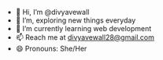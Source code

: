- 👋 Hi, I’m @divyavewall
- 👀 I’m, exploring new things everyday
- 🌱 I’m currently learning web development
- 📫 Reach me at divyavewall28@gmail.com
- 😄 Pronouns: She/Her


<!---
divyavewall/divyavewall is a ✨ special ✨ repository because its `README.md` (this file) appears on your GitHub profile.
You can click the Preview link to take a look at your changes.
--->
